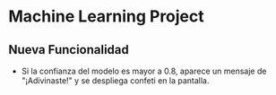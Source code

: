 # Machine Learning Project

## Nueva Funcionalidad

- Si la confianza del modelo es mayor a 0.8, aparece un mensaje de "¡Adivinaste!" y se despliega confeti en la pantalla.
